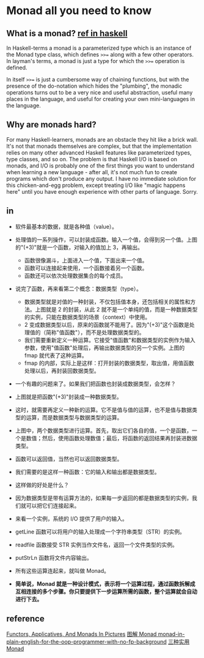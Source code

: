 # Monad all you need to know

## What is a monad? [ref in haskell ](https://stackoverflow.com/questions/44965/what-is-a-monad)

In Haskell-terms a monad is a parameterized type which is an instance of the Monad type class, which defines `>>=` along with a few other operators. In layman's terms, a monad is just a type for which the `>>=` operation is defined.

In itself `>>=` is just a cumbersome way of chaining functions, but with the presence of the do-notation which hides the "plumbing", the monadic operations turns out to be a very nice and useful abstraction, useful many places in the language, and useful for creating your own mini-languages in the language.

## Why are monads hard?

For many Haskell-learners, monads are an obstacle they hit like a brick wall. It's not that monads themselves are complex, but that the implementation relies on many other advanced Haskell features like parameterized types, type classes, and so on. The problem is that Haskell I/O is based on monads, and I/O is probably one of the first things you want to understand when learning a new language - after all, it's not much fun to create programs which don't produce any output. I have no immediate solution for this chicken-and-egg problem, except treating I/O like "magic happens here" until you have enough experience with other parts of language. Sorry.

## in

- 软件最基本的数据，就是各种值（value）。
- 处理值的一系列操作，可以封装成函数。输入一个值，会得到另一个值。上图的"(+3)"就是一个函数，对输入的值加上 3，再输出。
  - 函数很像漏斗，上面进入一个值，下面出来一个值。
  - 函数可以连接起来使用，一个函数接着另一个函数。
  - 函数还可以依次处理数据集合的每个成员。
- 说完了函数，再来看第二个概念：数据类型（type）。

  - 数据类型就是对值的一种封装，不仅包括值本身，还包括相关的属性和方法。上图就是 2 的封装，从此 2 就不是一个单纯的值，而是一种数据类型的实例，只能在数据类型的场景（context）中使用。
  - 2 变成数据类型以后，原来的函数就不能用了。因为"(+3)"这个函数是处理值的（简称"值函数"），而不是处理数据类型的。
  - 我们需要重新定义一种运算。它接受"值函数"和数据类型的实例作为输入参数，使用"值函数"处理后，再输出数据类型的另一个实例。上图的 fmap 就代表了这种运算。
  - fmap 的内部，实际上是这样：打开封装的数据类型，取出值，用值函数处理以后，再封装回数据类型。

- 一个有趣的问题来了。如果我们把函数也封装成数据类型，会怎样？
- 上图就是把函数"(+3)"封装成一种数据类型。
- 这时，就需要再定义一种新的运算。它不是值与值的运算，也不是值与数据类型的运算，而是数据类型与数据类型的运算。
- 上图中，两个数据类型进行运算。首先，取出它们各自的值，一个是函数，一个是数值；然后，使用函数处理数值；最后，将函数的返回结果再封装进数据类型。
- 函数可以返回值，当然也可以返回数据类型。
- 我们需要的是这样一种函数：它的输入和输出都是数据类型。
- 这样做的好处是什么？

- 因为数据类型是带有运算方法的，如果每一步返回的都是数据类型的实例，我们就可以把它们连接起来。
- 来看一个实例，系统的 I/O 提供了用户的输入。
- getLine 函数可以将用户的输入处理成一个字符串类型（STR）的实例。
- readfile 函数接受 STR 实例当作文件名，返回一个文件类型的实例。
- putStrLn 函数将文件内容输出。
- 所有这些运算连起来，就叫做 Monad。

- **简单说，Monad 就是一种设计模式，表示将一个运算过程，通过函数拆解成互相连接的多个步骤。你只要提供下一步运算所需的函数，整个运算就会自动进行下去。**

## reference

[Functors, Applicatives, And Monads In Pictures](http://adit.io/posts/2013-04-17-functors,_applicatives,_and_monads_in_pictures.html)
[图解 Monad ](http://www.ruanyifeng.com/blog/2015/07/monad.html)
[monad-in-plain-english-for-the-oop-programmer-with-no-fp-background](https://stackoverflow.com/questions/2704652/monad-in-plain-english-for-the-oop-programmer-with-no-fp-background)
[三种实用 Monad](http://blog.forec.cn/2017/03/02/translation-adit-tum/)
